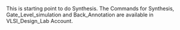 This is starting point to do Synthesis. The Commands for Synthesis, Gate_Level_simulation and Back_Annotation are available in VLSI_Design_Lab Account.
